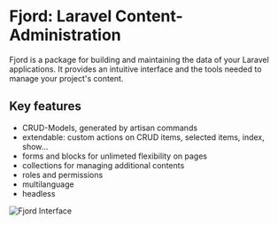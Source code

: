 # Fjord: Laravel Content-Administration

Fjord is a package for building and maintaining the data of your Laravel applications. It provides an intuitive interface and the tools needed to manage your project's content.

## Key features

-   CRUD-Models, generated by artisan commands
-   extendable: custom actions on CRUD items, selected items, index, show…
-   forms and blocks for unlimeted flexibility on pages
-   collections for managing additional contents
-   roles and permissions
-   multilanguage
-   headless

![Fjord Interface](https://raw.githubusercontent.com/aw-studio/fjord/master/fjord.png 'Fjord Interface')
